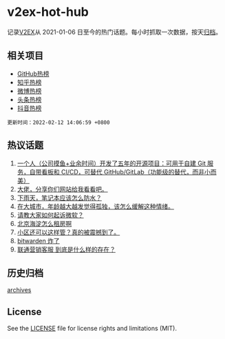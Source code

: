 # v2ex-hot-hub

 记录[V2EX](https://www.v2ex.com/)从 2021-01-06 日至今的热门话题。每小时抓取一次数据，按天[归档](archives)。
 
 ## 相关项目

- [GitHub热榜](https://github.com/snaildev/github-hot-hub)
- [知乎热榜](https://github.com/snaildev/zhihu-hot-hub)
- [微博热榜](https://github.com/snaildev/weibo-hot-hub)
- [头条热榜](https://github.com/snaildev/toutiao-hot-hub)
- [抖音热榜](https://github.com/snaildev/douyin-hot-hub)


 `更新时间：2022-02-12 14:06:59 +0800`

## 热议话题

1. [一个人（公司摸鱼+业余时间）开发了五年的开源项目：可用于自建 Git 服务，自带看板和 CI/CD，可替代 GitHub/GitLab（功能级的替代，而非小而美）](https://www.v2ex.com/t/833320)
1. [大佬，分享你们网站给我看看吧。](https://www.v2ex.com/t/833200)
1. [下雨天，笔记本应该怎么防水？](https://www.v2ex.com/t/833311)
1. [在大城市，年龄越大越发觉得孤独，该怎么缓解这种情绪。](https://www.v2ex.com/t/833351)
1. [请教大家如何起诉微软？](https://www.v2ex.com/t/833298)
1. [北京海淀怎么租房啊](https://www.v2ex.com/t/833260)
1. [小区还可以这样管？真的被震撼到了。](https://www.v2ex.com/t/833300)
1. [bitwarden 炸了](https://www.v2ex.com/t/833284)
1. [联通营销客服 到底是什么样的存在？](https://www.v2ex.com/t/833259)

## 历史归档

[archives](archives)

## License

See the [LICENSE](LICENSE) file for license rights and limitations (MIT).
